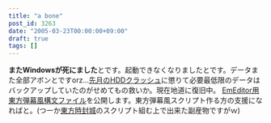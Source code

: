 ```yaml
---
title: "a bone"
post_id: 3263
date: "2005-03-23T00:00:00+09:00"
draft: true
tags: []
---
```



**またWindowsが死にました**とです。起動できなくなりましたとです。データまた全部アボンとですorz…[先月のHDDクラッシュ](https://danmaq.com/3256)に懲りて必要最低限のデータはバックアップしていたのがせめてもの救いか。現在地道に復旧中。  [EmEditor用東方弾幕風構文ファイル](https://danmaq.com/emeditor-danmakufu)を公開します。東方弾幕風スクリプト作る方の支援になればと。(つーか[東方時封城](https://danmaq.com/!/thA/)のスクリプト組む上で出来た副産物ですがｗ)
